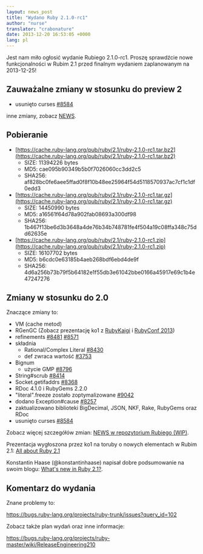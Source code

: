 ```yaml
---
layout: news_post
title: "Wydano Ruby 2.1.0-rc1"
author: "nurse"
translator: "crabonature"
date: 2013-12-20 16:53:05 +0000
lang: pl
---
```


Jest nam miło ogłosić wydanie Rubiego 2.1.0-rc1.
Proszę sprawdźcie nowe funkcjonalności w Rubim 2.1 przed finalnym wydaniem
zaplanowanym na 2013-12-25!

## Zauważalne zmiany w stosunku do preview 2

* usunięto curses [#8584](https://bugs.ruby-lang.org/issues/8584)

inne zmiany, zobacz [NEWS](https://github.com/ruby/ruby/blob/v2_1_0_rc1/NEWS).

## Pobieranie

* [https://cache.ruby-lang.org/pub/ruby/2.1/ruby-2.1.0-rc1.tar.bz2](https://cache.ruby-lang.org/pub/ruby/2.1/ruby-2.1.0-rc1.tar.bz2)
  * SIZE:   11394226 bytes
  * MD5:    cae095b90349b5b0f7026060cc3dd2c5
  * SHA256: af828bc0fe6aee5ffad0f8f10b48ee25964f54d5118570937ac7cf1c1df0edd3
* [https://cache.ruby-lang.org/pub/ruby/2.1/ruby-2.1.0-rc1.tar.gz](https://cache.ruby-lang.org/pub/ruby/2.1/ruby-2.1.0-rc1.tar.gz)
  * SIZE:   14450990 bytes
  * MD5:    a16561f64d78a902fab08693a300df98
  * SHA256: 1b467f13be6d3b3648a4de76b34b748781fe4f504a19c08ffa348c75dd62635e
* [https://cache.ruby-lang.org/pub/ruby/2.1/ruby-2.1.0-rc1.zip](https://cache.ruby-lang.org/pub/ruby/2.1/ruby-2.1.0-rc1.zip)
  * SIZE:   16107702 bytes
  * MD5:    b6cdc0e63185b4aeb268bdf6ebd4de9f
  * SHA256: 4d6a256b73b79f5b64182e1f55db3e61042bbe0166a45917e69c1b4e47247276

## Zmiany w stosunku do 2.0

Znaczące zmiany to:

* VM (cache metod)
* RGenGC (Zobacz prezentację ko1 z [RubyKaigi](http://rubykaigi.org/2013/talk/S73) i [RubyConf 2013](http://www.atdot.net/~ko1/activities/rubyconf2013-ko1_pub.pdf))
* refinements [#8481](https://bugs.ruby-lang.org/issues/8481) [#8571](https://bugs.ruby-lang.org/issues/8571)
* składnia
  * Rational/Complex Literal [#8430](https://bugs.ruby-lang.org/issues/8430)
  * def zwraca wartość [#3753](https://bugs.ruby-lang.org/issues/3753)
* Bignum
  * użycie GMP [#8796](https://bugs.ruby-lang.org/issues/8796)
* String#scrub [#8414](https://bugs.ruby-lang.org/issues/8414)
* Socket.getifaddrs [#8368](https://bugs.ruby-lang.org/issues/8368)
* RDoc 4.1.0 i RubyGems 2.2.0
* "literal".freeze zostało zoptymalizowane [#9042](https://bugs.ruby-lang.org/issues/9042)
* dodano Exception#cause [#8257](https://bugs.ruby-lang.org/issues/8257)
* zaktualizowano biblioteki BigDecimal, JSON, NKF, Rake, RubyGems oraz RDoc
* usunięto curses [#8584](https://bugs.ruby-lang.org/issues/8584)

Zobacz więcej szczegółów zmian: [NEWS w repozytorium Rubiego (WIP)](https://github.com/ruby/ruby/blob/v2_1_0_rc1/NEWS).

Prezentacja wygłoszona przez ko1 na toruby o nowych elementach w Rubim 2.1: [All about Ruby 2.1](http://www.atdot.net/~ko1/activities/toruby05-ko1.pdf)

Konstantin Haase (@konstantinhaase) napisał dobre podsumowanie na swoim blogu: [What's new in Ruby 2.1?](http://rkh.im/ruby-2.1).

## Komentarz do wydania

Znane problemy to:

<https://bugs.ruby-lang.org/projects/ruby-trunk/issues?query_id=102>

Zobacz także plan wydań oraz inne informacje:

<https://bugs.ruby-lang.org/projects/ruby-master/wiki/ReleaseEngineering210>
